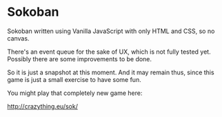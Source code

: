 # Sokoban

Sokoban written using Vanilla JavaScript with only HTML and CSS, so no canvas.

There's an event queue for the sake of UX, which is not fully tested yet. Possibly there are some improvements to be done.

So it is just a snapshot at this moment. And it may remain thus, since this game is just a small exercise to have some fun.

You might play that completely new game here:

http://crazything.eu/sok/